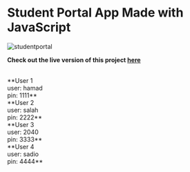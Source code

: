 # Student Portal App Made with JavaScript

![studentportal](https://github.com/hamadismail/Student-Portal-JavaScript/assets/70530455/96e93d2c-8482-4020-bfc0-598f2cadf8d3)

**Check out the live version of this project [here](https://hamadismail.github.io/Student-Portal-JavaScript/)**

<br>
**User 1 <br> user: hamad <br> pin: 1111**
<br>
**User 2 <br> user: salah <br> pin: 2222**
<br>
**User 3 <br> user: 2040 <br> pin: 3333**
<br>
**User 4 <br> user: sadio <br> pin: 4444**
